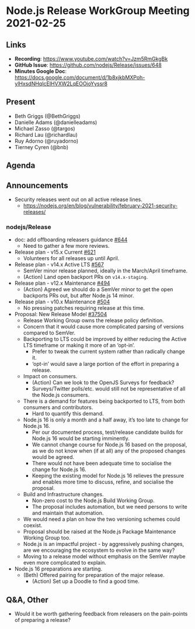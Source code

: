 # Node.js Release WorkGroup Meeting 2021-02-25

## Links

* **Recording**:  https://www.youtube.com/watch?v=Jzm5RmGkgBk
* **GitHub Issue**: https://github.com/nodejs/Release/issues/648
* **Minutes Google Doc**: https://docs.google.com/document/d/1b8xjkbMXPoh-ylHxsdNHqIcEIHVXW2LqEOOioYyssr8

## Present

* Beth Griggs (@BethGriggs)
* Danielle Adams (@danielleadams)
* Michael Zasso (@targos)
* Richard Lau (@richardlau)
* Ruy Adorno (@ruyadorno)
* Tierney Cyren (@bnb)

## Agenda

## Announcements

* Security releases went out on all active release lines.
  * https://nodejs.org/en/blog/vulnerability/february-2021-security-releases/

### nodejs/Release

* doc: add offboarding releasers guidance [#644](https://github.com/nodejs/Release/pull/644)
  * Need to gather a few more reviews.
* Release plan - v15.x Current [#621](https://github.com/nodejs/Release/issues/621)
  * Volunteers for all releases up until April.
* Release plan - v14.x Active LTS [#567](https://github.com/nodejs/Release/issues/567)
  * SemVer minor release planned, ideally in the March/April timeframe.
  * (Action) Land open backport PRs on `v14.x-staging`.
* Release plan - v12.x Maintenance [#494](https://github.com/nodejs/Release/issues/494)
  * (Action) Agreed we should do a SemVer minor to get the open backports PRs out, but after Node.js 14 minor.
* Release plan - v10.x Maintenance [#504](https://github.com/nodejs/Release/issues/504)
  * No pressing patches requiring release at this time.
* Proposal: New Release Model [#37504](https://github.com/nodejs/node/discussions/37504)
  * Release Working Group owns the release policy definition.
  * Concern that it would cause more complicated parsing of versions compared to SemVer.
  * Backporting to LTS could be improved by either reducing the Active LTS timeframe or making it more of an ‘opt-in’.
    * Prefer to tweak the current system rather than radically change it.
    * ‘opt-in’ would save a large portion of the effort in preparing a release.
  * Impact on consumers.
     * (Action) Can we look to the OpenJS Surveys for feedback?
     * Surveys/Twitter polls/etc. would still not be representative of all the Node.js consumers.
  * There is a demand for features being backported to LTS, from both consumers and contributors.
     * Hard to quantify this demand.
   * Node.js 16 is only a month and a half away, it’s too late to change for Node.js 16.
      * Per our documented process, test/release candidate builds for Node.js 16 would be starting imminently.
      * We cannot change course for Node.js 16 based on the proposal, as we do not know when (if at all) any of the proposed changes would be agreed.
      * There would not have been adequate time to socialise the change for Node.js 16.
      * Keeping the existing model for Node.js 16 relieves the pressure and enables more time to discuss, refine, and socialise the proposal.
  * Build and Infrastructure changes.
    * Non-zero cost to the Node.js Build Working Group.
    * The proposal includes automation, but we need persons to write and maintain that automation.
  * We would need a plan on how the two versioning schemes could coexist.
  * Proposal should be raised at the Node.js Package Maintenance Working Group too.
  * Node.js is an impactful project - by aggressively pushing changes, are we encouraging the ecosystem to evolve in the same way?
  * Moving to a release model without emphasis on the SemVer maybe even more complicated to explain.
* Node.js 16 preparations are starting.
  * (Beth) Offered pairing for preparation of the major release.
    * (Action) Set up a Doodle to find a good time.

## Q&A, Other

* Would it be worth gathering feedback from releasers on the pain-points of preparing a release?
